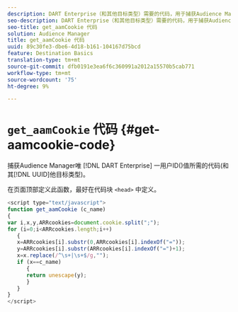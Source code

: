 ```yaml
---
description: DART Enterprise（和其他目标类型）需要的代码，用于捕获Audience Manager唯一用户ID(UUID)值。
seo-description: DART Enterprise（和其他目标类型）需要的代码，用于捕获Audience Manager唯一用户ID(UUID)值。
seo-title: get_aamCookie 代码
solution: Audience Manager
title: get_aamCookie 代码
uuid: 89c30fe3-dbe6-4d18-b161-104167d75bcd
feature: Destination Basics
translation-type: tm+mt
source-git-commit: dfb0191e3ea6f6c360991a2012a15570b5cab771
workflow-type: tm+mt
source-wordcount: '75'
ht-degree: 9%

---
```



# `get_aamCookie` 代码 {#get-aamcookie-code}

捕获Audience Manager唯 [!DNL DART Enterprise] 一用户ID()值所需的代码(和其[!DNL UUID]他目标类型)。

在页面顶部定义此函数，最好在代码块 `<head>` 中定义。

<!-- r_aam_de_cookie.xml -->

```js
<script type="text/javascript">
function get_aamCookie (c_name)
{
var i,x,y,ARRcookies=document.cookie.split(";");
for (i=0;i<ARRcookies.length;i++)
   {
   x=ARRcookies[i].substr(0,ARRcookies[i].indexOf("="));
   y=ARRcookies[i].substr(ARRcookies[i].indexOf("=")+1);
   x=x.replace(/^\s+|\s+$/g,"");
   if (x==c_name)
      { 
      return unescape(y);
      }
   }
}
</script>
```
